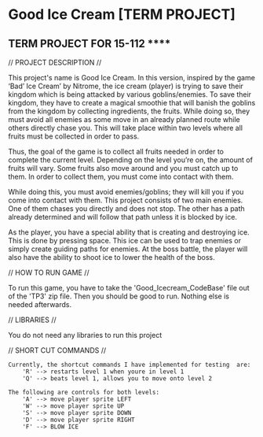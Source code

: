 # Good Ice Cream [TERM PROJECT]
 TERM PROJECT FOR 15-112 ****
--------------------------------

// PROJECT DESCRIPTION //

   This project's name is Good Ice Cream. In this version, inspired by the game ‘Bad’ Ice Cream’ by Nitrome, the ice cream (player) is trying to save their kingdom which is being attacked by various goblins/enemies. To save their kingdom, they have to create a magical smoothie that will banish the goblins from the kingdom by collecting ingredients, the fruits. While doing so, they must avoid all enemies as some move in an already planned route while others directly chase you. This will take place within two levels where all fruits must be collected in order to pass. 

   Thus, the goal of the game is to collect all fruits needed in order to complete the current level. Depending on the level you’re on, the amount of fruits will vary. Some fruits also move around and you must catch up to them. In order to collect them, you must come into contact with them. 

   While doing this, you must avoid enemies/goblins; they will kill you if you come into contact with them. This project consists of two main enemies. One of them chases you directly and does not stop. The other has a path already determined and will follow that path unless it is blocked by ice. 

   As the player, you have a special ability that is creating and destroying ice. This is done by pressing space. This ice can be used to trap enemies or simply create guiding paths for enemies. At the boss battle, the player will also have the ability to shoot ice to lower the health of the boss. 


// HOW TO RUN GAME // 

   To run this game, you have to take the 'Good_Icecream_CodeBase' file out of the 'TP3' zip file. Then you should be good to run. Nothing else is needed afterwards.

//  LIBRARIES //

   You do not need any libraries to run this project

// SHORT CUT COMMANDS //
    
    Currently, the shortcut commands I have implemented for testing  are:
        'R' --> restarts level 1 when youre in level 1
        'Q' --> beats level 1, allows you to move onto level 2
    
    The following are controls for both levels:
        'A' --> move player sprite LEFT
        'W' --> move player sprite UP
        'S' --> move player sprite DOWN
        'D' --> move player sprite RIGHT
        'F' --> BLOW ICE 

